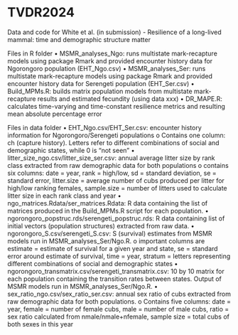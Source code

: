 # TVDR2024
Data and code for White et al. (in submission) - Resilience of a long-lived mammal: time and demographic structure matter

Files in R folder
•	MSMR_analyses_Ngo: runs multistate mark-recapture models using package Rmark and provided encounter history data for Ngorongoro population (EHT_Ngo.csv)
•	MSMR_analyses_Ser: runs multistate mark-recapture models using package Rmark and provided encounter history data for Serengeti population (EHT_Ser.csv)
•	Build_MPMs.R: builds matrix population models from multistate mark-recapture results and estimated fecundity (using data xxx)
•	DR_MAPE.R: calculates time-varying and time-constant resilience metrics and resulting mean absolute percentage error

Files in data folder
•	EHT_Ngo.csv/EHT_Ser.csv: encounter history information for Ngorongoro/Serengeti populations
o	Contains one column: ch (capture history). Letters refer to different combinations of social and demographic states, while 0 is “not seen”
•	litter_size_ngo.csv/litter_size_ser.csv: annual average litter size by rank class extracted from raw demographic data for both populations
o	contains six columns: date = year, rank = high/low, sd = standard deviation, se = standard error, litter.size = average number of cubs produced per litter for high/low ranking females, sample.size = number of litters used to calculate litter size in each rank class and year
•	ngo_matrices.Rdata/ser_matrices.Rdata: R data containing the list of matrices produced in the Build_MPMs.R script for each population. 
•	ngorongoro_popstruc.rds/serengeti_popstruc.rds: R data containing list of initial vectors (population structures) extracted from raw data.
•	ngorongoro_S.csv/serengeti_S.csv: S (survival) estimates from MSMR models run in MSMR_analyses_Ser/Ngo.R. 
o	important columns are estimate = estimate of survival for a given year and state, se = standard error around estimate of survival, time = year, stratum = letters representing different combinations of social and demographic states
•	ngorongoro_transmatrix.csv/serengeti_transmatrix.csv: 10 by 10 matrix for each population containing the transition rates between states. Output of MSMR models run in MSMR_analyses_Ser/Ngo.R.
•	sex_ratio_ngo.csv/sex_ratio_ser.csv: annual sex ratio of cubs extracted from raw demographic data for both populations.
o	Contains five columns: date = year, female = number of female cubs, male = number of male cubs, ratio = sex ratio calculated from nmale/nmale+nfemale, sample size = total cubs of both sexes in this year

